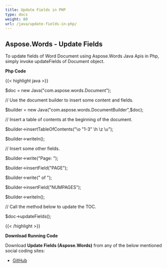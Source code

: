 ```yaml
---
title: Update Fields in PHP
type: docs
weight: 80
url: /java/update-fields-in-php/
---
```


## **Aspose.Words - Update Fields**
To update fields of Word Document using Aspose.Words Java Apis in Php, simply invoke updateFields of Document object.

**Php Code**

{{< highlight java >}}

 $doc = new Java("com.aspose.words.Document");

// Use the document builder to insert some content and fields.

$builder = new Java("com.aspose.words.DocumentBuilder",$doc);

// Insert a table of contents at the beginning of the document.

$builder->insertTableOfContents("\\o \"1-3\" \\h \\z \\u");

$builder->writeln();

// Insert some other fields.

$builder->write("Page: ");

$builder->insertField("PAGE");

$builder->write(" of ");

$builder->insertField("NUMPAGES");

$builder->writeln();

// Call the method below to update the TOC.

$doc->updateFields();

{{< /highlight >}}

**Download Running Code**

Download **Update Fields (Aspose.Words)** from any of the below mentioned social coding sites:

- [GitHub](https://github.com/aspose-words/Aspose.Words-for-Java/blob/master/Plugins/Aspose_Words_Java_for_PHP/src/quickstart/updatefields/php/UpdateFields.php)
